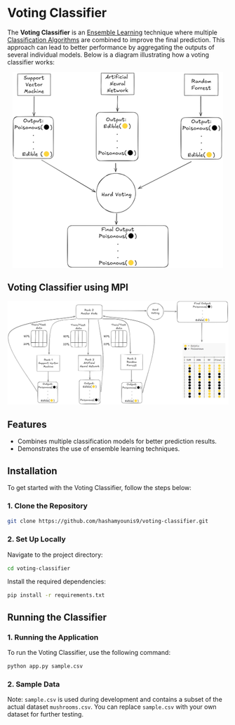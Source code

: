 
# Voting Classifier

The **Voting Classifier** is an [Ensemble Learning](https://en.wikipedia.org/wiki/Ensemble_learning) technique where multiple [Classification Algorithms](https://datascientest.com/en/classification-algorithms-definition-and-main-models) are combined to improve the final prediction. This approach can lead to better performance by aggregating the outputs of several individual models. Below is a diagram illustrating how a voting classifier works:

<p align="center">
  <img src="voting_classifier.png" alt="Voting Classifier" />
</p>

## Voting Classifier using MPI

<p align="center">
  <img src="architecture.jpeg" />
</p>

## Features
- Combines multiple classification models for better prediction results.
- Demonstrates the use of ensemble learning techniques.

## Installation

To get started with the Voting Classifier, follow the steps below:

### 1. Clone the Repository
```bash
git clone https://github.com/hashamyounis9/voting-classifier.git
```

### 2. Set Up Locally

Navigate to the project directory:
```bash
cd voting-classifier
```

Install the required dependencies:
```bash
pip install -r requirements.txt
```

## Running the Classifier

### 1. Running the Application
To run the Voting Classifier, use the following command:

```bash
python app.py sample.csv
```

### 2. Sample Data

Note: `sample.csv` is used during development and contains a subset of the actual dataset `mushrooms.csv`. You can replace `sample.csv` with your own dataset for further testing.
